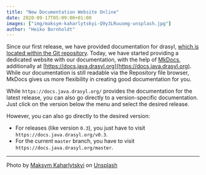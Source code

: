 ```yaml
---
title: "New Documentation Website Online"
date: 2020-09-17T05:09:00+01:00
images: ["img/maksym-kaharlytskyi-Q9y3LRuuxmg-unsplash.jpg"]
author: "Heiko Bornholdt"
---
```


Since our first release, we have provided documentation for drasyl, [which is located within the Git repository](https://git.informatik.uni-hamburg.de/sane-public/drasyl/-/tree/master/docs).
Today, we have started providing a dedicated website with our documentation, with the help of [MkDocs](https://www.mkdocs.org/), additionally at [https://docs.java.drasyl.org](https://docs.java.drasyl.org).
While our documentation is still readable via the Repository file browser, MkDocs gives us more flexibility in creating good documentation for you.

<!--more-->

While `https://docs.java.drasyl.org/` provides the documentation for the latest release, you can also go directly to a version-specific documentation.
Just click on the version below the menu and select the desired release.

However, you can also go directly to the desired version:
* For releases (like version `0.3`), you just have to visit `https://docs.java.drasyl.org/v0.3`.
* For the current `master` branch, you have to visit `https://docs.java.drasyl.org/master`.

---

Photo by [Maksym Kaharlytskyi](https://unsplash.com/@qwitka) on [Unsplash](https://unsplash.com/)